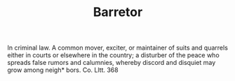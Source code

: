 ---
title: Barretor
permalink: "/definitions/barretor.html"
body: In criminal law. A common mover, exciter, or maintainer of suits and quarrels
  either in courts or elsewhere in the country; a disturber of the peace who spreads
  false rumors and calumnies, whereby discord and disquiet may grow among neigh* bors.
  Co. Lltt. 368
published_at: '2018-07-07'
layout: post
---